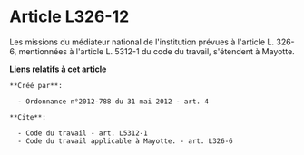 # Article L326-12

Les missions du médiateur national de l'institution prévues à l'article L. 326-6, mentionnées à l'article L. 5312-1 du code
du travail, s'étendent à Mayotte.

**Liens relatifs à cet article**

	**Créé par**:

	  - Ordonnance n°2012-788 du 31 mai 2012 - art. 4

	**Cite**:

	  - Code du travail - art. L5312-1
	  - Code du travail applicable à Mayotte. - art. L326-6
